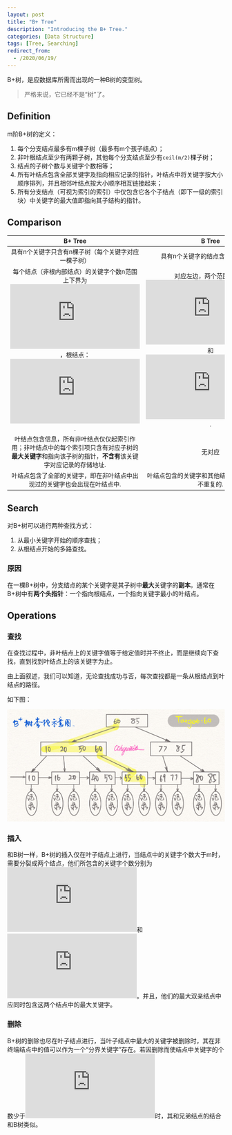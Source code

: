```yaml
---
layout: post
title: "B+ Tree"
description: "Introducing the B+ Tree."
categories: [Data Structure]
tags: [Tree, Searching]
redirect_from:
  - /2020/06/19/
---
```


B+树，是应数据库所需而出现的一种B树的变型树。

> 严格来说，它已经不是“树”了。

## Definition

m阶B+树的定义：

1. 每个分支结点最多有m棵子树（最多有m个孩子结点）；
2. 非叶根结点至少有两颗子树，其他每个分支结点至少有`ceil(m/2)`棵子树；
3. 结点的子树个数与关键字个数相等；
4. 所有叶结点包含全部关键字及指向相应记录的指针，叶结点中将关键字按大小顺序排列，并且相邻叶结点按大小顺序相互链接起来；
5. 所有分支结点（可视为索引的索引）中仅包含它各个子结点（即下一级的索引块）中关键字的最大值即指向其子结构的指针。

## Comparison

|                                                                          B+ Tree                                                                          |                       B Tree                        |
| :-------------------------------------------------------------------------------------------------------------------------------------------------------: | :-------------------------------------------------: |
|                                                   具有n个关键字只含有n棵子树（每个关键字对应一棵子树）                                                    |          具有n个关键字的结点含有n+1棵子树           |
|                                   每个结点（非根内部结点）的关键字个数n范围上下界为![范围1][p1]，根结点：![范围2][p2].                                    | 对应左边，两个范围分别为![范围3][p3]和![范围4][p4]. |
| 叶结点包含信息，所有非叶结点仅仅起索引作用；非叶结点中的每个索引项只含有对应子树的**最大关键字**和指向该子树的指针，**不含有**该关键字对应记录的存储地址. |                       无对应                        |
|                                         叶结点包含了全部的关键字，即在非叶结点中出现过的关键字也会出现在叶结点中.                                         | 叶结点包含的关键字和其他结点包含的关键字是不重复的. |

## Search

对B+树可以进行两种查找方式：

1. 从最小关键字开始的顺序查找；
2. 从根结点开始的多路查找。

### 原因

在一棵B+树中，分支结点的某个关键字是其子树中**最大**关键字的**副本**。通常在B+树中有**两个头指针**：一个指向根结点，一个指向关键字最小的叶结点。

## Operations

### 查找

在查找过程中，非叶结点上的关键字值等于给定值时并不终止，而是继续向下查找，直到找到叶结点上的该关键字为止。

由上面叙述，我们可以知道，无论查找成功与否，每次查找都是一条从根结点到叶结点的路径。

如下图：

![B+树的搜索示意图](https://github.com/AuthurWhywait/PicBed/blob/master/DS/B+tree_search.PNG?raw=true)

### 插入

和B树一样，B+树的插入仅在叶子结点上进行，当结点中的关键字个数大于m时，需要分裂成两个结点，他们所包含的关键字个数分别为![图](https://latex.vimsky.com/test.image.latex.php?fmt=svg&val=%255Cdpi%257B150%257D%2520%255Cfootnotesize%2520%255Cleft%2520%255Clceil%2520%255Cfrac%257Bm%26plus%3B1%257D%257B2%257D%2520%255Cright%2520%255Crceil&dl=0)和![图](https://latex.vimsky.com/test.image.latex.php?fmt=svg&val=%255Cdpi%257B150%257D%2520%255Cfootnotesize%2520%255Cleft%2520%255Clceil%2520%255Cfrac%257Bm%26plus%3B1%257D%257B2%257D%2520%255Cright%2520%255Crceil&dl=0)。并且，他们的最大双亲结点中应同时包含这两个结点中的最大关键字。

### 删除

B+树的删除也尽在叶子结点进行，当叶子结点中最大的关键字被删除时，其在非终端结点中的值可以作为一个“分界关键字”存在。若因删除而使结点中关键字的个数少于![公式](https://latex.vimsky.com/test.image.latex.php?fmt=svg&val=%255Cdpi%257B150%257D%2520%255Cfootnotesize%2520%255Cleft%2520%255Clceil%2520%255Cfrac%257Bm%257D%257B2%257D%2520%255Cright%2520%255Crceil&dl=0)时，其和兄弟结点的结合和B树类似。

[p1]:https://latex.vimsky.com/test.image.latex.php?fmt=svg&val=%255Cdpi%257B150%257D%2520%255Cfootnotesize%2520%255Cleft%2520%255Clceil%2520m%2F2%2520%255Cright%2520%255Crceil%2520%255Cle%2520n%2520%255Cle%2520m&dl=0
[p2]:https://latex.vimsky.com/test.image.latex.php?fmt=svg&val=%255Cdpi%257B150%257D%2520%255Csmall%25201%255Cle%2520n%2520%255Cle%2520m&dl=0
[p3]:https://latex.vimsky.com/test.image.latex.php?fmt=svg&val=%255Cdpi%257B150%257D%2520%255Cfootnotesize%2520%255Cleft%2520%255Clceil%2520m%2F2%2520%255Cright%2520%255Crceil%2520-%25201%2520%255Cle%2520n%2520%255Cle%2520m-1&dl=0
[p4]:https://latex.vimsky.com/test.image.latex.php?fmt=svg&val=%255Cdpi%257B150%257D%2520%255Csmall%25201%2520%255Cle%2520n%2520%255Cle%2520m-1&dl=0
